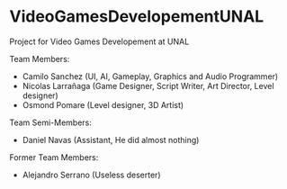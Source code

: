 # VideoGamesDevelopementUNAL
Project for Video Games Developement at UNAL

Team Members:

* Camilo Sanchez (UI, AI, Gameplay, Graphics and Audio Programmer)
* Nicolas Larrañaga (Game Designer, Script Writer, Art Director, Level designer)
* Osmond Pomare (Level designer, 3D Artist)

Team Semi-Members:

* Daniel Navas (Assistant, He did almost nothing)

Former Team Members:

* Alejandro Serrano (Useless deserter)